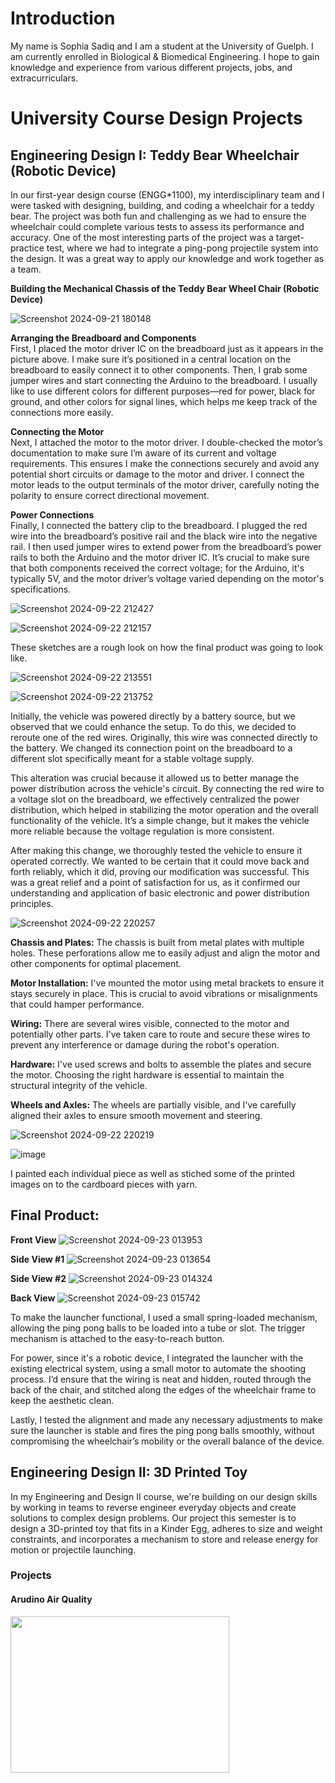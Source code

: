 # Introduction
My name is Sophia Sadiq and I am a student at the University of Guelph. I am currently enrolled in Biological & Biomedical Engineering. I hope to gain knowledge and experience from various different projects, jobs, and extracurriculars.

# University Course Design Projects <br/>
## **Engineering Design I: Teddy Bear Wheelchair (Robotic Device)** <br/>
In our first-year design course (ENGG*1100), my interdisciplinary team and I were tasked with designing, building, and coding a wheelchair for a teddy bear. The project was both fun and challenging as we had to ensure the wheelchair could complete various tests to assess its performance and accuracy. One of the most interesting parts of the project was a target-practice test, where we had to integrate a ping-pong projectile system into the design. It was a great way to apply our knowledge and work together as a team.

**Building the Mechanical Chassis of the Teddy Bear Wheel Chair (Robotic Device)**

![Screenshot 2024-09-21 180148](https://github.com/user-attachments/assets/d4139b1a-c61f-4180-bb5f-6290c36b57d1)

**Arranging the Breadboard and Components** <br/>
First, I placed the motor driver IC on the breadboard just as it appears in the picture above. I make sure it’s positioned in a central location on the breadboard to easily connect it to other components. Then, I grab some jumper wires and start connecting the Arduino to the breadboard. I usually like to use different colors for different purposes—red for power, black for ground, and other colors for signal lines, which helps me keep track of the connections more easily.

**Connecting the Motor** <br/>
Next, I attached the motor to the motor driver. I double-checked the motor’s documentation to make sure I’m aware of its current and voltage requirements. This ensures I make the connections securely and avoid any potential short circuits or damage to the motor and driver. I connect the motor leads to the output terminals of the motor driver, carefully noting the polarity to ensure correct directional movement.

**Power Connections** <br/>
Finally, I connected the battery clip to the breadboard. I plugged the red wire into the breadboard’s positive rail and the black wire into the negative rail. I then used jumper wires to extend power from the breadboard’s power rails to both the Arduino and the motor driver IC. It’s crucial to make sure that both components received the correct voltage; for the Arduino, it's typically 5V, and the motor driver’s voltage varied depending on the motor's specifications.

![Screenshot 2024-09-22 212427](https://github.com/user-attachments/assets/fdf15460-84ef-4dfa-93fb-4dfca3fd009c)

![Screenshot 2024-09-22 212157](https://github.com/user-attachments/assets/58378a14-cfbe-4ae5-83a8-87bbf01bf3f7)

These sketches are a rough look on how the final product was going to look like.

![Screenshot 2024-09-22 213551](https://github.com/user-attachments/assets/ba682b44-c975-4f8a-af82-40450760a08f)

![Screenshot 2024-09-22 213752](https://github.com/user-attachments/assets/b8a8a1c3-f861-4103-884b-c33e86cfb481)

Initially, the vehicle was powered directly by a battery source, but we observed that we could enhance the setup. To do this, we decided to reroute one of the red wires. Originally, this wire was connected directly to the battery. We changed its connection point on the breadboard to a different slot specifically meant for a stable voltage supply.

This alteration was crucial because it allowed us to better manage the power distribution across the vehicle's circuit. By connecting the red wire to a voltage slot on the breadboard, we effectively centralized the power distribution, which helped in stabilizing the motor operation and the overall functionality of the vehicle. It’s a simple change, but it makes the vehicle more reliable because the voltage regulation is more consistent.

After making this change, we thoroughly tested the vehicle to ensure it operated correctly. We wanted to be certain that it could move back and forth reliably, which it did, proving our modification was successful. This was a great relief and a point of satisfaction for us, as it confirmed our understanding and application of basic electronic and power distribution principles.

![Screenshot 2024-09-22 220257](https://github.com/user-attachments/assets/c1b43d6b-894e-4846-9451-144fd04e9062)

**Chassis and Plates:** The chassis is built from metal plates with multiple holes. These perforations allow me to easily adjust and align the motor and other components for optimal placement.

**Motor Installation:** I've mounted the motor using metal brackets to ensure it stays securely in place. This is crucial to avoid vibrations or misalignments that could hamper performance.

**Wiring:** There are several wires visible, connected to the motor and potentially other parts. I've taken care to route and secure these wires to prevent any interference or damage during the robot's operation.

**Hardware:** I've used screws and bolts to assemble the plates and secure the motor. Choosing the right hardware is essential to maintain the structural integrity of the vehicle.

**Wheels and Axles:** The wheels are partially visible, and I've carefully aligned their axles to ensure smooth movement and steering.

![Screenshot 2024-09-22 220219](https://github.com/user-attachments/assets/c5d17b83-c23d-4645-807c-40ccef0d1439)

![image](https://github.com/user-attachments/assets/59ed0f3a-71b0-4750-891e-e80758413116)

I painted each individual piece as well as stiched some of the printed images on to the cardboard pieces with yarn.

## **Final Product:**

**Front View**
![Screenshot 2024-09-23 013953](https://github.com/user-attachments/assets/335520f6-94f9-4ef6-b5ac-47bf005f3454)

**Side View #1**
![Screenshot 2024-09-23 013654](https://github.com/user-attachments/assets/b68bf45d-dd12-4f82-85d4-2fedc37ee28a)

**Side View #2**
![Screenshot 2024-09-23 014324](https://github.com/user-attachments/assets/f6724023-bde8-4337-a93f-f79764eb09a4)

**Back View**
![Screenshot 2024-09-23 015742](https://github.com/user-attachments/assets/13b15d31-b696-465c-829b-a51347ee7958)

To make the launcher functional, I used a small spring-loaded mechanism, allowing the ping pong balls to be loaded into a tube or slot. The trigger mechanism is attached to the easy-to-reach button.

For power, since it's a robotic device, I integrated the launcher with the existing electrical system, using a small motor to automate the shooting process. I’d ensure that the wiring is neat and hidden, routed through the back of the chair, and stitched along the edges of the wheelchair frame to keep the aesthetic clean.

Lastly, I tested the alignment and made any necessary adjustments to make sure the launcher is stable and fires the ping pong balls smoothly, without compromising the wheelchair’s mobility or the overall balance of the device.

## **Engineering Design II: 3D Printed Toy** <br/>
In my Engineering and Design II course, we're building on our design skills by working in teams to reverse engineer everyday objects and create solutions to complex design problems. Our project this semester is to design a 3D-printed toy that fits in a Kinder Egg, adheres to size and weight constraints, and incorporates a mechanism to store and release energy for motion or projectile launching.







### Projects

#### Arudino Air Quality 

<img src="https://howtomechatronics.com/wp-content/uploads/2020/12/DIY-Arduino-Air-Quality-Monitor-Circuit-Diagram-How-It-Works-1024x590.png?ezimgfmt=ng:webp/ngcb2" width="350" height="250">
